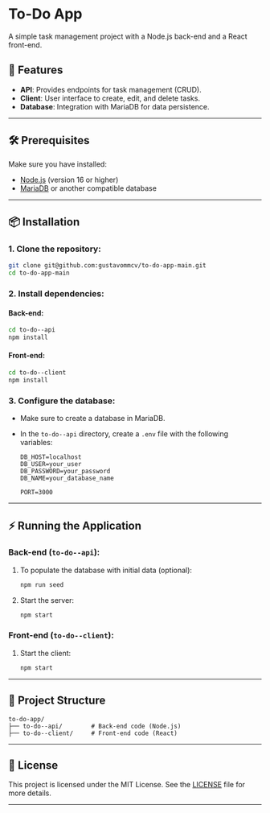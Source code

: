 # To-Do App

A simple task management project with a Node.js back-end and a React front-end.

## 🚀 Features
- **API**: Provides endpoints for task management (CRUD).
- **Client**: User interface to create, edit, and delete tasks.
- **Database**: Integration with MariaDB for data persistence.

---

## 🛠️ Prerequisites
Make sure you have installed:
- [Node.js](https://nodejs.org/) (version 16 or higher)
- [MariaDB](https://mariadb.org/) or another compatible database

---

## 📦 Installation
### 1. Clone the repository:
```bash
git clone git@github.com:gustavommcv/to-do-app-main.git
cd to-do-app-main
```

### 2. Install dependencies:
#### Back-end:
```bash
cd to-do--api
npm install
```

#### Front-end:
```bash
cd to-do--client
npm install
```

### 3. Configure the database:
- Make sure to create a database in MariaDB.
- In the `to-do--api` directory, create a `.env` file with the following variables:
  
  ```env
  DB_HOST=localhost
  DB_USER=your_user
  DB_PASSWORD=your_password
  DB_NAME=your_database_name

  PORT=3000
  ```

---

## ⚡ Running the Application
### Back-end (`to-do--api`):
1. To populate the database with initial data (optional):
   ```bash
   npm run seed
   ```
2. Start the server:
   ```bash
   npm start
   ```

### Front-end (`to-do--client`):
1. Start the client:
   ```bash
   npm start
   ```

---

## 📁 Project Structure
```
to-do-app/
├── to-do--api/        # Back-end code (Node.js)
├── to-do--client/     # Front-end code (React)
```

---

## 📝 License
This project is licensed under the MIT License. See the [LICENSE](LICENSE) file for more details.

---
